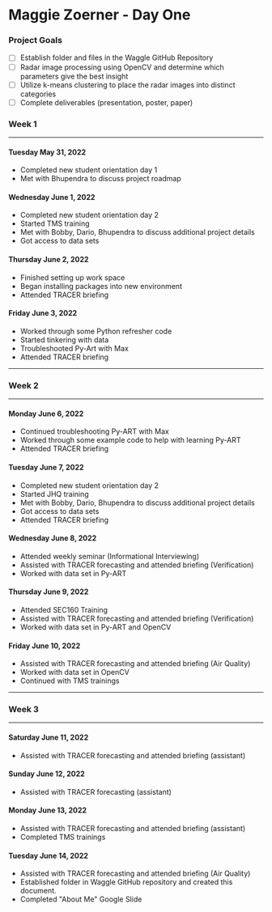 # Maggie Zoerner - Day One

### Project Goals ###

- [ ] Establish folder and files in the Waggle GitHub Repository
- [ ] Radar image processing using OpenCV and determine which parameters give the best insight
- [ ] Utilize k-means clustering to place the radar images into distinct categories
- [ ] Complete deliverables (presentation, poster, paper)

### Week 1 ###

----------------------------------------------

#### Tuesday May 31, 2022 ####

- Completed new student orientation day 1
- Met with Bhupendra to discuss project roadmap

#### Wednesday June 1, 2022 ####

- Completed new student orientation day 2
- Started TMS training
- Met with Bobby, Dario, Bhupendra to discuss additional project details
- Got access to data sets

#### Thursday June 2, 2022 ####

- Finished setting up work space
- Began installing packages into new environment
- Attended TRACER briefing

#### Friday June 3, 2022 ####

- Worked through some Python refresher code
- Started tinkering with data
- Troubleshooted Py-Art with Max
- Attended TRACER briefing

----------------------------------------------

### Week 2 ###

----------------------------------------------

#### Monday June 6, 2022 ####

- Continued troubleshooting Py-ART with Max
- Worked through some example code to help with learning Py-ART
- Attended TRACER briefing

#### Tuesday June 7, 2022 ####

- Completed new student orientation day 2
- Started JHQ training
- Met with Bobby, Dario, Bhupendra to discuss additional project details
- Got access to data sets
- Attended TRACER briefing

#### Wednesday June 8, 2022 ####

- Attended weekly seminar (Informational Interviewing)
- Assisted with TRACER forecasting and attended briefing (Verification)
- Worked with data set in Py-ART

#### Thursday June 9, 2022 ####

- Attended SEC160 Training
- Assisted with TRACER forecasting and attended briefing (Verification)
- Worked with data set in Py-ART and OpenCV

#### Friday June 10, 2022 ####

- Assisted with TRACER forecasting and attended briefing (Air Quality)
- Worked with data set in OpenCV
- Continued with TMS trainings

----------------------------------------------

### Week 3 ###

----------------------------------------------
#### Saturday June 11, 2022 ####

- Assisted with TRACER forecasting and attended briefing (assistant)

#### Sunday June 12, 2022 ####

- Assisted with TRACER forecasting (assistant)

#### Monday June 13, 2022 ####

- Assisted with TRACER forecasting and attended briefing (assistant)
- Completed TMS trainings

#### Tuesday June 14, 2022 ####

- Assisted with TRACER forecasting and attended briefing (Air Quality)
- Established folder in Waggle GitHub repository and created this document.
- Completed "About Me" Google Slide

